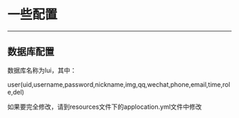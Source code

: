 # 一些配置
***
## 数据库配置
数据库名称为lui，其中：

user(uid,username,password,nickname,img,qq,wechat,phone,email,time,role,del)


如果要完全修改，请到resources文件下的applocation.yml文件中修改